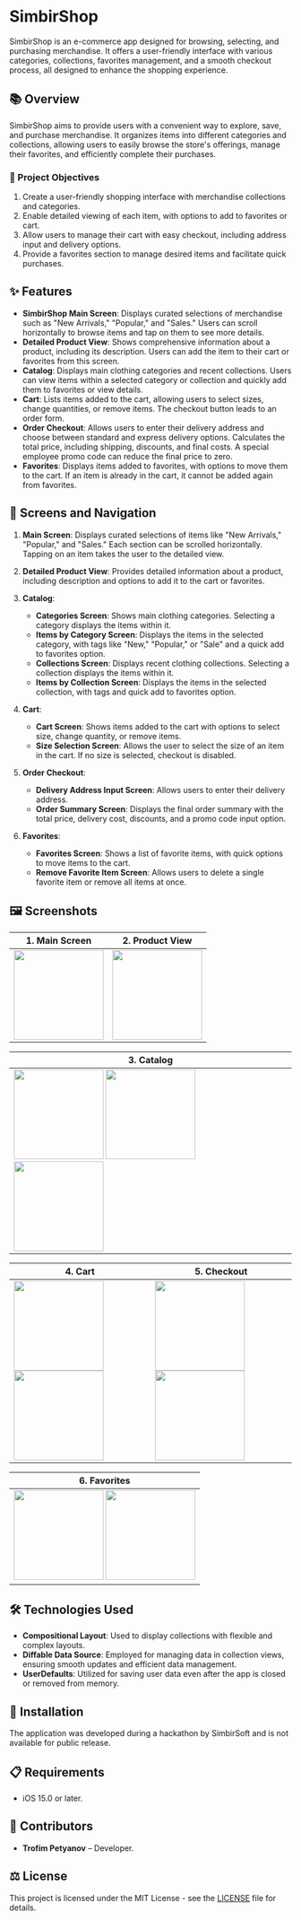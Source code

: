# SimbirShop

SimbirShop is an e-commerce app designed for browsing, selecting, and purchasing merchandise. It offers a user-friendly interface with various categories, collections, favorites management, and a smooth checkout process, all designed to enhance the shopping experience.

## 📚 Overview

SimbirShop aims to provide users with a convenient way to explore, save, and purchase merchandise. It organizes items into different categories and collections, allowing users to easily browse the store's offerings, manage their favorites, and efficiently complete their purchases.

### 🎯 Project Objectives

1. Create a user-friendly shopping interface with merchandise collections and categories.
2. Enable detailed viewing of each item, with options to add to favorites or cart.
3. Allow users to manage their cart with easy checkout, including address input and delivery options.
4. Provide a favorites section to manage desired items and facilitate quick purchases.

## ✨ Features

- **SimbirShop Main Screen**: Displays curated selections of merchandise such as "New Arrivals," "Popular," and "Sales." Users can scroll horizontally to browse items and tap on them to see more details.
- **Detailed Product View**: Shows comprehensive information about a product, including its description. Users can add the item to their cart or favorites from this screen.
- **Catalog**: Displays main clothing categories and recent collections. Users can view items within a selected category or collection and quickly add them to favorites or view details.
- **Cart**: Lists items added to the cart, allowing users to select sizes, change quantities, or remove items. The checkout button leads to an order form.
- **Order Checkout**: Allows users to enter their delivery address and choose between standard and express delivery options. Calculates the total price, including shipping, discounts, and final costs. A special employee promo code can reduce the final price to zero.
- **Favorites**: Displays items added to favorites, with options to move them to the cart. If an item is already in the cart, it cannot be added again from favorites.

## 📱 Screens and Navigation

1. **Main Screen**: Displays curated selections of items like "New Arrivals," "Popular," and "Sales." Each section can be scrolled horizontally. Tapping on an item takes the user to the detailed view.

2. **Detailed Product View**: Provides detailed information about a product, including description and options to add it to the cart or favorites.

3. **Catalog**:
   - **Categories Screen**: Shows main clothing categories. Selecting a category displays the items within it.
   - **Items by Category Screen**: Displays the items in the selected category, with tags like "New," "Popular," or "Sale" and a quick add to favorites option.
   - **Collections Screen**: Displays recent clothing collections. Selecting a collection displays the items within it.
   - **Items by Collection Screen**: Displays the items in the selected collection, with tags and quick add to favorites option.

4. **Cart**:
   - **Cart Screen**: Shows items added to the cart with options to select size, change quantity, or remove items.
   - **Size Selection Screen**: Allows the user to select the size of an item in the cart. If no size is selected, checkout is disabled.

5. **Order Checkout**:
   - **Delivery Address Input Screen**: Allows users to enter their delivery address.
   - **Order Summary Screen**: Displays the final order summary with the total price, delivery cost, discounts, and a promo code input option.

6. **Favorites**:
   - **Favorites Screen**: Shows a list of favorite items, with quick options to move items to the cart.
   - **Remove Favorite Item Screen**: Allows users to delete a single favorite item or remove all items at once.

## 🖼️ Screenshots

| 1. Main Screen                                                                                                     | 2. Product View                                                                                       |
|----------------------------------------------------------------------------------------------------------------|----------------------------------------------------------------------------------------------------|
| <img src="https://drive.google.com/uc?export=view&id=1ATCo-gG6kvacxJ3FGWxLy5Zr67l6WQgg" width="160" />  | <img src="https://drive.google.com/uc?export=view&id=1GsvoEuNJQt8oJ7uGui7uxeTB42vl00Et" width="160" /> | 

| 3. Catalog                                                                                                                                                                           |
|-------------------------------------------------------------------------------------------------------------------------------------------------------------------------------------------------------------------------------------------------------------------------------------|
| <img src="https://drive.google.com/uc?export=view&id=1B2bIyVHdoxAQ4eZo1YfG9P-qEX9LDbMU" width="160" />  <img src="https://drive.google.com/uc?export=view&id=1v9B6tgQFI32WZ_V9nN9icJlvnADvq76X" width="160" />  <img src="https://drive.google.com/uc?export=view&id=1bhNfoVtVAJy7WZipDfA4TG7eodFAgJ5A" width="160" />  |

| 4. Cart                                                                                                   | 5. Checkout                                                                                                                                                                        |
|--------------------------------------------------------------------------------------------------------|------------------------------------------------------------------------------------------------------------------------------------------------------------------------------------------------|
| <img src="https://drive.google.com/uc?export=view&id=1QQ4XUvd-qawgg9KkeL0Bu2A54I4blSmV" width="160" /> <img src="https://drive.google.com/uc?export=view&id=1haS4MgQW5-MtZLogdeZu3cV1mjNnXpTj" width="160" /> | <img src="https://drive.google.com/uc?export=view&id=1cmgiYLuBUQH529WO7sDvJfNJCYJcoJle" width="160" /> <img src="https://drive.google.com/uc?export=view&id=1e4EsAzzwc6iqPa3dXF5G7DoxEU66MpiK" width="160" /> |


| 6. Favorites                                                                                             
|------------------------------------------------------------------------------------------------------------------------------------------------------------------------------------------------------------------|
| <img src="https://drive.google.com/uc?export=view&id=1Z9HYPxG_t9IpCd44_auDhYBCahVCtbNx" width="160" />  <img src="https://drive.google.com/uc?export=view&id=1YcLOCXDYFaWtYKlQaSPmgS_nLDu8hMEX" width="160" /> |

## 🛠️ Technologies Used 

- **Compositional Layout**: Used to display collections with flexible and complex layouts.
- **Diffable Data Source**: Employed for managing data in collection views, ensuring smooth updates and efficient data management.
- **UserDefaults**: Utilized for saving user data even after the app is closed or removed from memory.

## 🚀 Installation 

The application was developed during a hackathon by SimbirSoft and is not available for public release.

## 📋 Requirements 

- iOS 15.0 or later.

## 👥 Contributors 

- **Trofim Petyanov** – Developer.

## ⚖️ License 

This project is licensed under the MIT License - see the [LICENSE](LICENSE) file for details.
